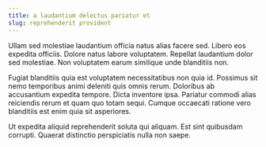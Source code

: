 ```yaml
---
title: a laudantium delectus pariatur et
slug: reprehenderit provident
---
```


Ullam sed molestiae laudantium officia natus alias facere sed. Libero eos expedita officiis. Dolore natus labore voluptatem. Repellat laudantium dolor sed molestiae. Non voluptatem earum similique unde blanditiis non.

Fugiat blanditiis quia est voluptatem necessitatibus non quia id. Possimus sit nemo temporibus animi deleniti quis omnis rerum. Doloribus ab accusantium expedita tempore. Dicta inventore ipsa. Pariatur commodi alias reiciendis rerum et quam quo totam sequi. Cumque occaecati ratione vero blanditiis est enim quia sit asperiores.

Ut expedita aliquid reprehenderit soluta qui aliquam. Est sint quibusdam corrupti. Quaerat distinctio perspiciatis nulla non saepe.
